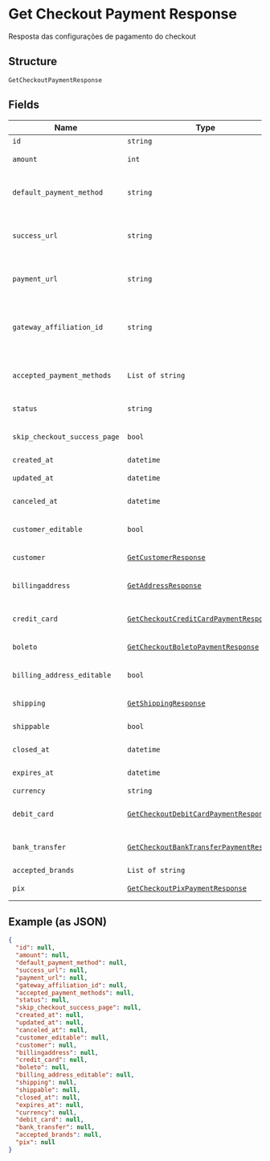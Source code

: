 
# Get Checkout Payment Response

Resposta das configurações de pagamento do checkout

## Structure

`GetCheckoutPaymentResponse`

## Fields

| Name | Type | Tags | Description |
|  --- | --- | --- | --- |
| `id` | `string` | Optional | - |
| `amount` | `int` | Optional | Valor em centavos |
| `default_payment_method` | `string` | Optional | Meio de pagamento padrão no checkout |
| `success_url` | `string` | Optional | Url de redirecionamento de sucesso após o checkou |
| `payment_url` | `string` | Optional | Url para pagamento usando o checkout |
| `gateway_affiliation_id` | `string` | Optional | Código da afiliação onde o pagamento será processado no gateway |
| `accepted_payment_methods` | `List of string` | Optional | Meios de pagamento aceitos no checkout |
| `status` | `string` | Optional | Status do checkout |
| `skip_checkout_success_page` | `bool` | Optional | Pular tela de sucesso pós-pagamento? |
| `created_at` | `datetime` | Optional | Data de criação |
| `updated_at` | `datetime` | Optional | Data de atualização |
| `canceled_at` | `datetime` | Optional | Data de cancelamento |
| `customer_editable` | `bool` | Optional | Torna o objeto customer editável |
| `customer` | [`GetCustomerResponse`](../../doc/models/get-customer-response.md) | Optional | Dados do comprador |
| `billingaddress` | [`GetAddressResponse`](../../doc/models/get-address-response.md) | Optional | Dados do endereço de cobrança |
| `credit_card` | [`GetCheckoutCreditCardPaymentResponse`](../../doc/models/get-checkout-credit-card-payment-response.md) | Optional | Configurações de cartão de crédito |
| `boleto` | [`GetCheckoutBoletoPaymentResponse`](../../doc/models/get-checkout-boleto-payment-response.md) | Optional | Configurações de boleto |
| `billing_address_editable` | `bool` | Optional | Indica se o billing address poderá ser editado |
| `shipping` | [`GetShippingResponse`](../../doc/models/get-shipping-response.md) | Optional | Configurações  de entrega |
| `shippable` | `bool` | Optional | Indica se possui entrega |
| `closed_at` | `datetime` | Optional | Data de fechamento |
| `expires_at` | `datetime` | Optional | Data de expiração |
| `currency` | `string` | Optional | Moeda |
| `debit_card` | [`GetCheckoutDebitCardPaymentResponse`](../../doc/models/get-checkout-debit-card-payment-response.md) | Optional | Configurações de cartão de débito |
| `bank_transfer` | [`GetCheckoutBankTransferPaymentResponse`](../../doc/models/get-checkout-bank-transfer-payment-response.md) | Optional | Bank transfer payment response |
| `accepted_brands` | `List of string` | Optional | Accepted Brands |
| `pix` | [`GetCheckoutPixPaymentResponse`](../../doc/models/get-checkout-pix-payment-response.md) | Optional | Pix payment response |

## Example (as JSON)

```json
{
  "id": null,
  "amount": null,
  "default_payment_method": null,
  "success_url": null,
  "payment_url": null,
  "gateway_affiliation_id": null,
  "accepted_payment_methods": null,
  "status": null,
  "skip_checkout_success_page": null,
  "created_at": null,
  "updated_at": null,
  "canceled_at": null,
  "customer_editable": null,
  "customer": null,
  "billingaddress": null,
  "credit_card": null,
  "boleto": null,
  "billing_address_editable": null,
  "shipping": null,
  "shippable": null,
  "closed_at": null,
  "expires_at": null,
  "currency": null,
  "debit_card": null,
  "bank_transfer": null,
  "accepted_brands": null,
  "pix": null
}
```

